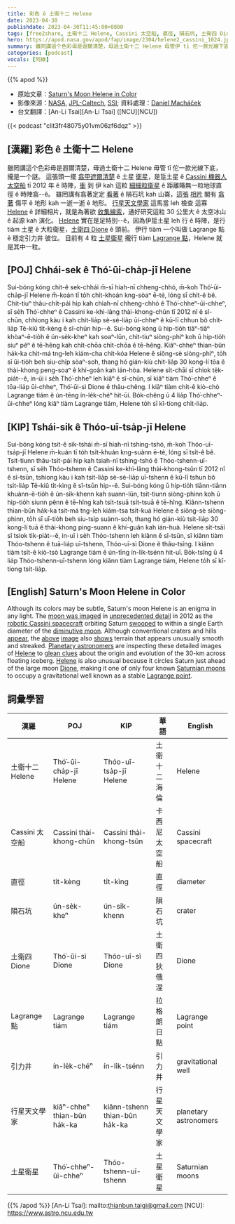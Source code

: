 ```yaml
---
title: 彩色 ê 土衛十二 Helene
date: 2023-04-30
publishdate: 2023-04-30T11:45:00+0800
tags: [free2share, 土衛十二 Helene, Cassini 太空船, 直徑, 隕石坑, 土衛四 Dione, Lagrange 點, 引力井, 行星天文學家, 土星衛星]
hero: https://apod.nasa.gov/apod/fap/image/2304/helene2_cassini_1024.jpg
summary: 雖罔講這个色彩毋是遐爾清楚，毋過土衛十二 Helene 毋管伊 tī 佗一款光線下底，攏是一个謎。
categories: [podcast]
vocals: [阿綠]
---
```


{{% apod %}}

- 原始文章：[Saturn's Moon Helene in Color](https://apod.nasa.gov/apod/ap230430.html)
- 影像來源：[NASA](https://www.nasa.gov), [JPL-Caltech](https://www.jpl.nasa.gov/), [SSI](https://ciclops.org/); 資料處理：[Daniel Macháček](https://twitter.com/danielmachacek_)
- 台文翻譯：[An-Li Tsai][An-Li Tsai] ([NCU][NCU])

{{< podcast "clit3fr48075y01vm06zf6dqz" >}}

## [漢羅] 彩色 ê 土衛十二 Helene
雖罔講這个色彩毋是遐爾清楚，毋過土衛十二 Helene 毋管 tī 佗一款光線下底，攏是一个謎。
這張頭一擺 [翕甲遮爾清楚][unprecedented detail] ê 土星 [衛星][moon was imaged]，是踅土星 ê [Cassini 機器人太空船][robotic Cassini spacecraft] tī 2012 年 ê 時陣，[衝][swooped] 到 伊 kah 這粒 [細細粒衛星][diminutive moon] ê 距離賰無一粒地球直徑 ê 時陣翕--ê。
雖罔講有翕著定定 [看著][appear] ê 隕石坑 kah 山崙，[這張][above] [相片][image] 閣有 [翕著][shows] 傷平 ê 地形 kah 一逝一逝 ê 地形。
[行星天文學家][Planetary astronomers] 這馬當 leh 檢查 這寡 [Helene][Helene 1] ê 詳細相片，就是為著欲 [收集線索][glean clues]，通好研究這粒 30 公里大 ê 太空冰山 ê 起源 kah 演化。
[Helene][Helene 2] 實在是足特別--ê，因為伊踅土星 leh 行 ê 時陣，是行 tiàm 土星 ê 大粒衛星，[土衛四 Dione][Dione] ê 頭前。
伊行 tiàm 一个叫做 Lagrange 點 ê 穩定引力井 彼位。
目前有 4 粒 [土星衛星][Saturnian moons] 攏行 tiàm [Lagrange 點][Lagrange point]，Helene 就是其中一粒。

## [POJ] Chhái-sek ê Thó͘-ūi-cha̍p-jī Helene
Sui-bóng kóng chit-ê sek-chhái m̄-sī hiah-nī chheng-chhó, m̄-koh Thó͘-ūi-cha̍p-jī Helene m̄-koán tī to̍h chi̍t-khoán kng-sòaⁿ ē-té, lóng sī chi̍t-ê bê.
Chit-tiuⁿ thâu-chi̍t-pái hip kah chiah-nī chheng-chhó ê Thó͘-chheⁿ-ūi-chheⁿ, sī se̍h Thó͘-chheⁿ ê Cassini ke-khì-lâng thài-khong-chûn tī 2012 nî ê sî-chūn, chhiong kàu i kah chit-lia̍p sè-sè-lia̍p ūi-chheⁿ ê kū-lī chhun bô chi̍t-lia̍p Tē-kiû ti̍t-kèng ê sî-chūn hip--ê.
Sui-bóng kóng ū hip-tio̍h tiāⁿ-tiāⁿ khòaⁿ-ē-tio̍h ê ún-se̍k-kheⁿ kah soaⁿ-lūn, chit-tiuⁿ siòng-phìⁿ koh ū hip-tio̍h siuⁿ pêⁿ ê tē-hêng kah chi̍t-chōa chi̍t-chōa ê tē-hêng.
Kiâⁿ-chheⁿ thian-bûn ha̍k-ka chit-má tng-leh kiám-cha chit-kóa Helene ê siông-sè siòng-phìⁿ, to̍h sī ūi-tio̍h beh siu-chi̍p sòaⁿ-soh, thang hó gián-kiù chit-lia̍p 30 kong-lí tōa ê thài-khong peng-soaⁿ ê khí-goân kah ián-hòa.
Helene si̍t-chāi sī chiok te̍k-pia̍t--ê, in-ūi i se̍h Thó͘-chheⁿ leh kiâⁿ ê sî-chūn, sī kiâⁿ tiàm Thó͘-chheⁿ ê tōa-lia̍p ūi-chheⁿ, Thó͘-ūi-sì Dione ê thâu-chêng.
I kiâⁿ tiàm chi̍t-ê kiò-chò Lagrange tiám ê ún-tēng ín-le̍k-chéⁿ hit-ūi.
Bo̍k-chêng ū 4 lia̍p Thó͘-chheⁿ-ūi-chheⁿ lóng kiâⁿ tiàm Lagrange tiám, Helene to̍h sī kî-tiong chi̍t-lia̍p.

## [KIP] Tshái-sik ê Thóo-uī-tsa̍p-jī Helene
Sui-bóng kóng tsit-ê sik-tshái m̄-sī hiah-nī tshing-tshó, m̄-koh Thóo-uī-tsa̍p-jī Helene m̄-kuán tī to̍h tsi̍t-khuán kng-suànn ē-té, lóng sī tsi̍t-ê bê.
Tsit-tiunn thâu-tsi̍t-pái hip kah tsiah-nī tshing-tshó ê Thóo-tshenn-uī-tshenn, sī se̍h Thóo-tshenn ê Cassini ke-khì-lâng thài-khong-tsûn tī 2012 nî ê sî-tsūn, tshiong kàu i kah tsit-lia̍p sè-sè-lia̍p uī-tshenn ê kū-lī tshun bô tsi̍t-lia̍p Tē-kiû ti̍t-kìng ê sî-tsūn hip--ê.
Sui-bóng kóng ū hip-tio̍h tiānn-tiānn khuànn-ē-tio̍h ê ún-si̍k-khenn kah suann-lūn, tsit-tiunn siòng-phìnn koh ū hip-tio̍h siunn pênn ê tē-hîng kah tsi̍t-tsuā tsi̍t-tsuā ê tē-hîng.
Kiânn-tshenn thian-bûn ha̍k-ka tsit-má tng-leh kiám-tsa tsit-kuá Helene ê siông-sè siòng-phìnn, to̍h sī uī-tio̍h beh siu-tsi̍p suànn-soh, thang hó gián-kiù tsit-lia̍p 30 kong-lí tuā ê thài-khong ping-suann ê khí-guân kah ián-huà.
Helene si̍t-tsāi sī tsiok ti̍k-pia̍t--ê, in-uī i se̍h Thóo-tshenn leh kiânn ê sî-tsūn, sī kiânn tiàm Thóo-tshenn ê tuā-lia̍p uī-tshenn, Thóo-uī-sì Dione ê thâu-tsîng.
I kiânn tiàm tsi̍t-ê kiò-tsò Lagrange tiám ê ún-tīng ín-li̍k-tsénn hit-uī.
Bo̍k-tsîng ū 4 lia̍p Thóo-tshenn-uī-tshenn lóng kiânn tiàm Lagrange tiám, Helene to̍h sī kî-tiong tsi̍t-lia̍p.

## [English] Saturn's Moon Helene in Color
Although its colors may be subtle, Saturn's moon Helene is an enigma in any light.
The [moon was imaged][moon was imaged] in [unprecedented detail][unprecedented detail] in 2012 as the [robotic Cassini spacecraft][robotic Cassini spacecraft] orbiting Saturn [swooped][swooped] to within a single Earth diameter of the [diminutive moon][diminutive moon].
Although conventional craters and hills [appear][appear], the [above][above] [image][image] also [shows][shows] terrain that appears unusually smooth and streaked.
[Planetary astronomers][Planetary astronomers] are inspecting these detailed images of [Helene][Helene 1] to [glean clues][glean clues] about the origin and evolution of the 30-km across floating iceberg.
[Helene][Helene 2] is also unusual because it circles Saturn just ahead of the large moon [Dione][Dione], making it one of only four known [Saturnian moons][Saturnian moons] to occupy a gravitational well known as a stable [Lagrange point][Lagrange point].

## 詞彙學習

|漢羅|POJ|KIP|華語|English|
|-|-|-|-|-|
|土衛十二 Helene|Thó͘-ūi-cha̍p-jī Helene|Thóo-uī-tsa̍p-jī Helene|土衛十二 海倫|Helene|
|Cassini 太空船|Cassini thài-khong-chûn|Cassini thài-khong-tsûn|卡西尼太空船|Cassini spacecraft|
|直徑|ti̍t-kèng|ti̍t-kìng|直徑|diameter|
|隕石坑|ún-se̍k-kheⁿ|ún-si̍k-khenn|隕石坑|crater|
|土衛四 Dione|Thó͘-ūi-sì Dione|Thóo-uī-sì Dione|土衛四 狄俄涅|Dione|
|Lagrange 點|Lagrange tiám|Lagrange tiám|拉格朗日點|Lagrange point|
|引力井|ín-le̍k-chéⁿ|ín-li̍k-tsénn|引力井|gravitational well|
|行星天文學家|kiâⁿ-chheⁿ thian-bûn ha̍k-ka|kiânn-tshenn thian-bûn ha̍k-ka|行星天文學家|planetary astronomers|
|土星衛星|Thó͘-chheⁿ-ūi-chheⁿ|Thóo-tshenn-uī-tshenn|土星衛星|Saturnian moons|

{{% /apod %}}
[An-Li Tsai]: mailto:thianbun.taigi@gmail.com
[NCU]: https://www.astro.ncu.edu.tw

[copyright]: https://apod.nasa.gov/apod/fap/lib/about_apod.html#srapply
[License]: https://creativecommons.org/licenses/by/2.0/

[moon was imaged]:https://www.planetary.org/articles/04201100
[unprecedented detail]:https://www.nasa.gov/mission_pages/cassini/whycassini/cassini20110620.html
[robotic Cassini spacecraft]:https://solarsystem.nasa.gov/missions/cassini/mission/spacecraft/cassini-orbiter/
[swooped]:https://www.youtube.com/watch?v=HiHSM-_fes4
[diminutive moon]:https://solarsystem.nasa.gov/moons/saturn-moons/helene/in-depth/
[appear]:https://apod.nasa.gov/apod/ap190615.html
[above]:https://www.planetary.org/multimedia/space-images/helene-in-color.html
[image]:https://photojournal.jpl.nasa.gov/catalog/PIA12773
[shows]:https://www.nasa.gov/mission_pages/cassini/whycassini/cassini20100308.html
[Planetary astronomers]:http://www.planetary.org/blogs/emily-lakdawalla/2011/3072.html
[Helene 1]:http://en.wikipedia.org/wiki/Helene_%28moon%29
[glean clues]:https://www.rover.com/blog/wp-content/uploads/curious-cat-looking-in-a-box-960x540.jpg
[Helene 2]:https://apod.nasa.gov/apod/ap951010.html
[Dione]:https://apod.nasa.gov/apod/ap121105.html
[Saturnian moons]:https://solarsystem.nasa.gov/moons/saturn-moons/overview/
[Lagrange point]:https://en.wikipedia.org/wiki/Lagrange_point
